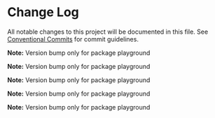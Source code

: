 # Change Log

All notable changes to this project will be documented in this file.
See [Conventional Commits](https://conventionalcommits.org) for commit guidelines.

**Note:** Version bump only for package playground

**Note:** Version bump only for package playground

**Note:** Version bump only for package playground

**Note:** Version bump only for package playground

**Note:** Version bump only for package playground
